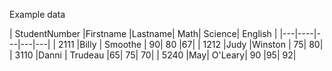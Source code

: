 
Example data

| StudentNumber	|Firstname	|Lastname|	Math|	Science|	English |
|---|----|---|---|---|
| 2111	|Billy	| Smoothe |	90|	80	|67|
| 1212	|Judy	|Winston	| 75|		80|
| 3110	|Danni	| Trudeau	|65|	75|	70|
| 5240	|May|	O'Leary|	90	|95|	92|

